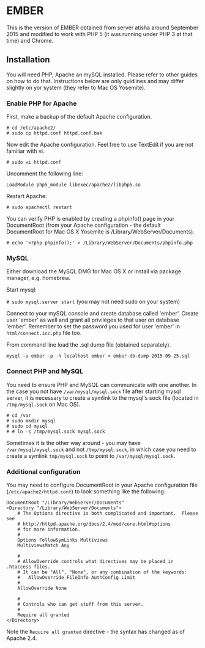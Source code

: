 # EMBER
This is the version of EMBER obtained from server atisha around September 2015 and modified to work with PHP 5 (it was running under PHP 3 at that time) and Chrome.

## Installation

You will need PHP, Apache an mySQL installed. Please refer to other guides on how to do that. Instructions below are only guidlines and may differ slightly on yor system (they refer to Mac OS Yosemite).

### Enable PHP for Apache

First, make a backup of the default Apache configuration.

```
# cd /etc/apache2/
# sudo cp httpd.conf httpd.conf.bak
```

Now edit the Apache configuration. Feel free to use TextEdit if you are not familiar with vi.

`# sudo vi httpd.conf`

Uncomment the following line:

`LoadModule php5_module libexec/apache2/libphp5.so`

Restart Apache:

`# sudo apachectl restart`

You can verify PHP is enabled by creating a phpinfo() page in your DocumentRoot (from your Apache configuration - the default DocumentRoot for Mac OS X Yosemite is /Library/WebServer/Documents).

`# echo '<?php phpinfo();' > /Library/WebServer/Documents/phpinfo.php`

### MySQL

Either download the MySQL DMG for Mac OS X or install via package manager, e.g. homebrew.

Start mysql:

`# sudo mysql.server start` (you may not need sudo on your system)

Connect to your mySQL console and create database called 'ember'. Create user 'ember' as well and grant all privileges to that user on database 'ember'. Remember to set the password you used for user 'ember' in `html/connect.inc.php` file too.

From command line load the .sql dump file (obtained separately).

`mysql -u ember -p -h localhost ember < ember-db-dump-2015-09-25.sql`

### Connect PHP and MySQL
You need to ensure PHP and MySQL can communicate with one another. In the case you not have `/var/mysql/mysql.sock` file after starting mysql server, it is necessary to create a symlink to the mysql's sock file (located in `/tmp/mysql.sock` on Mac OS).

```
# cd /var 
# sudo mkdir mysql
# sudo cd mysql
# # ln -s /tmp/mysql.sock mysql.sock
```

Sometimes it is the other way around - you may have `/var/mysql/mysql.sock` and not `/tmp/mysql.sock`, in which case you need to create a symlink `tmp/mysql.sock` to point to `/var/mysql/mysql.sock`.

### Additional configuration 

You may need to configure DocumentRoot in your Apache configuration file (`/etc/apache2/httpd.conf`) to look something like the following:

```
DocumentRoot "/Library/WebServer/Documents"
<Directory "/Library/WebServer/Documents">
    # The Options directive is both complicated and important.  Please see
    # http://httpd.apache.org/docs/2.4/mod/core.html#options
    # for more information.
    #
    Options FollowSymLinks Multiviews
    MultiviewsMatch Any

    #
    # AllowOverride controls what directives may be placed in .htaccess files.
    # It can be "All", "None", or any combination of the keywords:
    #   AllowOverride FileInfo AuthConfig Limit
    #
    AllowOverride None

    #
    # Controls who can get stuff from this server.
    #
    Require all granted
</Directory>
```

Note the `Require all granted` directive - the syntax has changed as of Apache 2.4.
